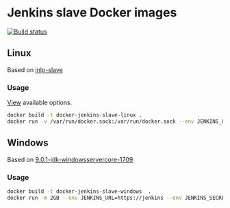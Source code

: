 # Jenkins slave Docker images

[![Build status](https://ci.appveyor.com/api/projects/status/t54hav6qci21bkr2?svg=true)](https://ci.appveyor.com/project/jincod/docker-jenkins-slave)


## Linux

Based on [jnlp-slave](https://github.com/jenkinsci/docker-jnlp-slave)

### Usage

[View](https://github.com/jenkinsci/docker-jnlp-slave#running) available options.

```bash
docker build -t docker-jenkins-slave-linux .
docker run -v /var/run/docker.sock:/var/run/docker.sock --env JENKINS_URL=https://jenkins --env JENKINS_SECRET=xxx --env JENKINS_AGENT_NAME=agent-name docker-jenkins-slave-linux
```

## Windows

Based on [9.0.1-jdk-windowsservercore-1709](https://github.com/docker-library/openjdk/blob/master/9-jdk/windows/windowsservercore-1709/Dockerfile)

### Usage

```bash
docker build -t docker-jenkins-slave-windows  .
docker run -m 2GB --env JENKINS_URL=https://jenkins --env JENKINS_SECRET=xxx --env JENKINS_AGENT_NAME=agent-name docker-jenkins-slave-windows
```